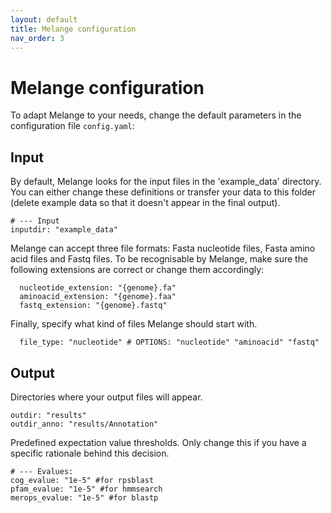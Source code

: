 ```yaml
---
layout: default
title: Melange configuration
nav_order: 3
---
```


# Melange configuration
To adapt Melange to your needs, change the default parameters in the configuration file `config.yaml`:

## Input
By default, Melange looks for the input files in the 'example_data' directory. You can either change these definitions or transfer your data to this folder (delete example data so that it doesn't appear in the final output).

    # --- Input
    inputdir: "example_data"
    
Melange can accept three file formats: Fasta nucleotide files, Fasta amino acid files and Fastq files. To be recognisable by Melange, make sure the following extensions are correct or change them accordingly: 

      nucleotide_extension: "{genome}.fa"
      aminoacid_extension: "{genome}.faa" 
      fastq_extension: "{genome}.fastq"

Finally, specify what kind of files Melange should start with.

      file_type: "nucleotide" # OPTIONS: "nucleotide" "aminoacid" "fastq"

## Output
Directories where your output files will appear. 

    outdir: "results" 
    outdir_anno: "results/Annotation" 

Predefined expectation value thresholds. Only change this if you have a specific rationale behind this decision.

    # --- Evalues:
    cog_evalue: "1e-5" #for rpsblast
    pfam_evalue: "1e-5" #for hmmsearch
    merops_evalue: "1e-5" #for blastp 
